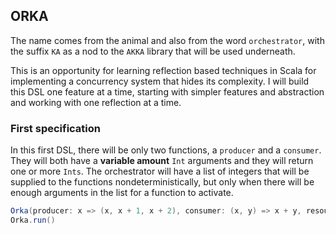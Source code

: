 ## ORKA

The name comes from the animal and also from the word `orchestrator`, with the suffix `KA` as a nod to the `AKKA` library that will be used underneath.

This is an opportunity for learning reflection based techniques in Scala for implementing a concurrency system that hides its complexity. I will build this DSL one feature at a time, starting with simpler features and abstraction and working with one reflection at a time.

### First specification

In this first DSL, there will be only two functions, a `producer` and a `consumer`. They will both have a **variable amount** `Int` arguments and they will return one or more `Ints`. The orchestrator will have a list of integers that will be supplied to the functions nondeterministically, but only when there will be enough arguments in the list for a function to activate.

```scala
Orka(producer: x => (x, x + 1, x + 2), consumer: (x, y) => x + y, resources: List(1, 2, 3))
Orka.run()
```
